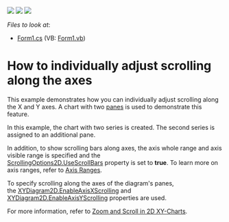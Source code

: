 <!-- default badges list -->
![](https://img.shields.io/endpoint?url=https://codecentral.devexpress.com/api/v1/VersionRange/128574981/14.2.5%2B)
[![](https://img.shields.io/badge/Open_in_DevExpress_Support_Center-FF7200?style=flat-square&logo=DevExpress&logoColor=white)](https://supportcenter.devexpress.com/ticket/details/T218691)
[![](https://img.shields.io/badge/📖_How_to_use_DevExpress_Examples-e9f6fc?style=flat-square)](https://docs.devexpress.com/GeneralInformation/403183)
<!-- default badges end -->
<!-- default file list -->
*Files to look at*:

* [Form1.cs](./CS/WindowsFormsApplication2/Form1.cs) (VB: [Form1.vb](./VB/WindowsFormsApplication2/Form1.vb))
<!-- default file list end -->
# How to individually adjust scrolling along the axes

This example demonstrates how you can individually adjust scrolling along the X and Y axes. A chart with two [panes](https://docs.devexpress.com/WindowsForms/5879/controls-and-libraries/chart-control/diagram/panes?p=netframework) is used to demonstrate this feature.

In this example, the chart with two series is created. The second series is assigned to an additional pane. 

In addition, to show scrolling bars along axes, the axis whole range and axis visible range is specified and the [ScrollingOptions2D.UseScrollBars](https://docs.devexpress.com/CoreLibraries/DevExpress.XtraCharts.ScrollingOptions2D.UseScrollBars?p=netframework) property is set to **true**. To learn more on axis ranges, refer to [Axis Ranges](https://docs.devexpress.com/WindowsForms/5803/controls-and-libraries/chart-control/axis-ranges?p=netframework).

To specify scrolling along the axes of the diagram's panes, the [XYDiagram2D.EnableAxisXScrolling](https://docs.devexpress.com/CoreLibraries/DevExpress.XtraCharts.XYDiagram2D.EnableAxisXScrolling?p=netframework) and [XYDiagram2D.EnableAxisYScrolling](https://docs.devexpress.com/CoreLibraries/DevExpress.XtraCharts.XYDiagram2D.EnableAxisYScrolling?p=netframework) properties are used.

For more information, refer to [Zoom and Scroll in 2D XY-Charts](https://docs.devexpress.com/WindowsForms/2954/controls-and-libraries/chart-control/end-user-features/basic-end-users-interaction/zoom-and-scroll-in-2D-xy-charts?p=netframework).
